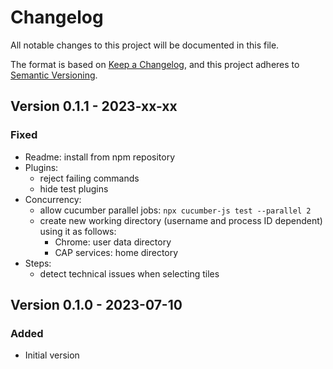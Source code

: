 # Changelog

All notable changes to this project will be documented in this file.

The format is based on [Keep a Changelog](https://keepachangelog.com/en/1.0.0/),
and this project adheres to [Semantic Versioning](https://semver.org/spec/v2.0.0.html).

## Version 0.1.1 - 2023-xx-xx

### Fixed

* Readme: install from npm repository
* Plugins:
  - reject failing commands
  - hide test plugins
* Concurrency:
  - allow cucumber parallel jobs: `npx cucumber-js test --parallel 2`
  - create new working directory (username and process ID dependent) using it as follows:
    - Chrome: user data directory
    - CAP services: home directory
* Steps:
  - detect technical issues when selecting tiles

## Version 0.1.0 - 2023-07-10

### Added

- Initial version
